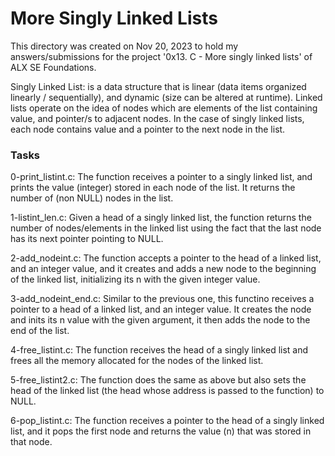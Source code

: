 <h1>More Singly Linked Lists</h1>
This directory was created on Nov 20, 2023 to hold my answers/submissions for
the project '0x13. C - More singly linked lists' of ALX SE Foundations.

Singly Linked List: is a data structure that is linear (data items organized
linearly / sequentially), and dynamic (size can be altered at runtime).
Linked lists operate on the idea of nodes which are elements of the list
containing value, and pointer/s to adjacent nodes. In the case of singly
linked lists, each node contains value and a pointer to the next node in
the list.

<h3>Tasks</h3>
0-print_listint.c: The function receives a pointer to a singly linked list,
and prints the value (integer) stored in each node of the list. It returns
the number of (non NULL) nodes in the list.

1-listint_len.c: Given a head of a singly linked list, the function returns
the number of nodes/elements in the linked list using the fact that the last
node has its next pointer pointing to NULL.

2-add_nodeint.c: The function accepts a pointer to the head of a linked list,
and an integer value, and it creates and adds a new node to the beginning of
the linked list, initializing its n with the given integer value.

3-add_nodeint_end.c: Similar to the previous one, this functino receives a
pointer to a head of a linked list, and an integer value. It creates the node
and inits its n value with the given argument, it then adds the node to the
end of the list.

4-free_listint.c: The function receives the head of a singly linked list and
frees all the memory allocated for the nodes of the linked list.

5-free_listint2.c: The function does the same as above but also sets the head
of the linked list (the head whose address is passed to the function) to NULL.

6-pop_listint.c: The function receives a pointer to the head of a singly linked
list, and it pops the first node and returns the value (n) that was stored in
that node.

